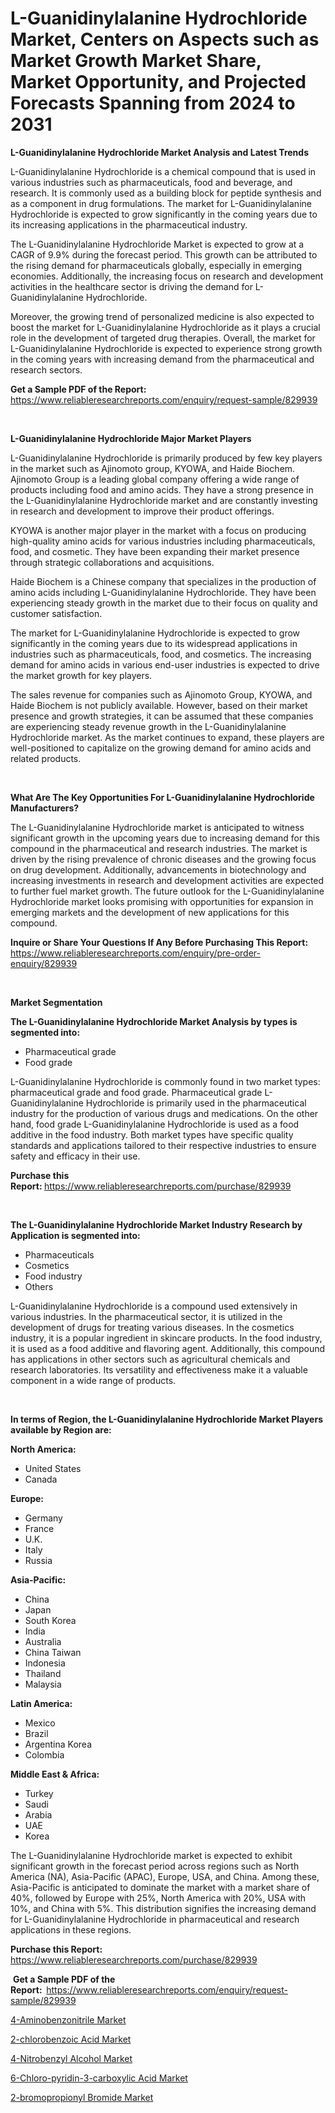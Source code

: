 <p><h1>L-Guanidinylalanine Hydrochloride Market, Centers on Aspects such as Market Growth Market Share, Market Opportunity, and Projected Forecasts Spanning from 2024 to 2031</h1></p><p><strong>L-Guanidinylalanine Hydrochloride Market Analysis and Latest Trends</strong></p>
<p><p>L-Guanidinylalanine Hydrochloride is a chemical compound that is used in various industries such as pharmaceuticals, food and beverage, and research. It is commonly used as a building block for peptide synthesis and as a component in drug formulations. The market for L-Guanidinylalanine Hydrochloride is expected to grow significantly in the coming years due to its increasing applications in the pharmaceutical industry. </p><p>The L-Guanidinylalanine Hydrochloride Market is expected to grow at a CAGR of 9.9% during the forecast period. This growth can be attributed to the rising demand for pharmaceuticals globally, especially in emerging economies. Additionally, the increasing focus on research and development activities in the healthcare sector is driving the demand for L-Guanidinylalanine Hydrochloride. </p><p>Moreover, the growing trend of personalized medicine is also expected to boost the market for L-Guanidinylalanine Hydrochloride as it plays a crucial role in the development of targeted drug therapies. Overall, the market for L-Guanidinylalanine Hydrochloride is expected to experience strong growth in the coming years with increasing demand from the pharmaceutical and research sectors.</p></p>
<p><strong>Get a Sample PDF of the Report:&nbsp;</strong> <a href="https://www.reliableresearchreports.com/enquiry/request-sample/829939">https://www.reliableresearchreports.com/enquiry/request-sample/829939</a></p>
<p>&nbsp;</p>
<p><strong>L-Guanidinylalanine Hydrochloride Major Market Players</strong></p>
<p><p>L-Guanidinylalanine Hydrochloride is primarily produced by few key players in the market such as Ajinomoto group, KYOWA, and Haide Biochem. Ajinomoto Group is a leading global company offering a wide range of products including food and amino acids. They have a strong presence in the L-Guanidinylalanine Hydrochloride market and are constantly investing in research and development to improve their product offerings.</p><p>KYOWA is another major player in the market with a focus on producing high-quality amino acids for various industries including pharmaceuticals, food, and cosmetic. They have been expanding their market presence through strategic collaborations and acquisitions.</p><p>Haide Biochem is a Chinese company that specializes in the production of amino acids including L-Guanidinylalanine Hydrochloride. They have been experiencing steady growth in the market due to their focus on quality and customer satisfaction.</p><p>The market for L-Guanidinylalanine Hydrochloride is expected to grow significantly in the coming years due to its widespread applications in industries such as pharmaceuticals, food, and cosmetics. The increasing demand for amino acids in various end-user industries is expected to drive the market growth for key players.</p><p>The sales revenue for companies such as Ajinomoto Group, KYOWA, and Haide Biochem is not publicly available. However, based on their market presence and growth strategies, it can be assumed that these companies are experiencing steady revenue growth in the L-Guanidinylalanine Hydrochloride market. As the market continues to expand, these players are well-positioned to capitalize on the growing demand for amino acids and related products.</p></p>
<p>&nbsp;</p>
<p><strong>What Are The Key Opportunities For L-Guanidinylalanine Hydrochloride Manufacturers?</strong></p>
<p><p>The L-Guanidinylalanine Hydrochloride market is anticipated to witness significant growth in the upcoming years due to increasing demand for this compound in the pharmaceutical and research industries. The market is driven by the rising prevalence of chronic diseases and the growing focus on drug development. Additionally, advancements in biotechnology and increasing investments in research and development activities are expected to further fuel market growth. The future outlook for the L-Guanidinylalanine Hydrochloride market looks promising with opportunities for expansion in emerging markets and the development of new applications for this compound.</p></p>
<p><strong>Inquire or Share Your Questions If Any Before Purchasing This Report:</strong> <a href="https://www.reliableresearchreports.com/enquiry/pre-order-enquiry/829939">https://www.reliableresearchreports.com/enquiry/pre-order-enquiry/829939</a></p>
<p>&nbsp;</p>
<p><strong>Market Segmentation</strong></p>
<p><strong>The L-Guanidinylalanine Hydrochloride Market Analysis by types is segmented into:</strong></p>
<p><ul><li>Pharmaceutical grade</li><li>Food grade</li></ul></p>
<p><p>L-Guanidinylalanine Hydrochloride is commonly found in two market types: pharmaceutical grade and food grade. Pharmaceutical grade L-Guanidinylalanine Hydrochloride is primarily used in the pharmaceutical industry for the production of various drugs and medications. On the other hand, food grade L-Guanidinylalanine Hydrochloride is used as a food additive in the food industry. Both market types have specific quality standards and applications tailored to their respective industries to ensure safety and efficacy in their use.</p></p>
<p><strong>Purchase this Report:&nbsp;</strong><a href="https://www.reliableresearchreports.com/purchase/829939">https://www.reliableresearchreports.com/purchase/829939</a></p>
<p>&nbsp;</p>
<p><strong>The L-Guanidinylalanine Hydrochloride Market Industry Research by Application is segmented into:</strong></p>
<p><ul><li>Pharmaceuticals</li><li>Cosmetics</li><li>Food industry</li><li>Others</li></ul></p>
<p><p>L-Guanidinylalanine Hydrochloride is a compound used extensively in various industries. In the pharmaceutical sector, it is utilized in the development of drugs for treating various diseases. In the cosmetics industry, it is a popular ingredient in skincare products. In the food industry, it is used as a food additive and flavoring agent. Additionally, this compound has applications in other sectors such as agricultural chemicals and research laboratories. Its versatility and effectiveness make it a valuable component in a wide range of products.</p></p>
<p>&nbsp;</p>
<p><strong>In terms of Region, the L-Guanidinylalanine Hydrochloride Market Players available by Region are:</strong></p>
<p>
    <p> <strong> North America: </strong>
        <ul>
            <li>United States</li>
            <li>Canada</li>
        </ul>
        </p> 
    <p> <strong> Europe: </strong>
        <ul>
            <li>Germany</li>
            <li>France</li>
            <li>U.K.</li>
            <li>Italy</li>
            <li>Russia</li>
        </ul>
        </p> 
    <p> <strong> Asia-Pacific: </strong>
        <ul>
            <li>China</li>
            <li>Japan</li>
            <li>South Korea</li>
            <li>India</li>
            <li>Australia</li>
            <li>China Taiwan</li>
            <li>Indonesia</li>
            <li>Thailand</li>
            <li>Malaysia</li>
        </ul>
        </p> 
    <p> <strong> Latin America: </strong>
        <ul>
            <li>Mexico</li>
            <li>Brazil</li>
            <li>Argentina Korea</li>
            <li>Colombia</li>
        </ul>
        </p> 
    <p> <strong> Middle East & Africa: </strong>
        <ul>
            <li>Turkey</li>
            <li>Saudi</li>
            <li>Arabia</li>
            <li>UAE</li>
            <li>Korea</li>
        </ul>
    </p>
    </p>
<p><p>The L-Guanidinylalanine Hydrochloride market is expected to exhibit significant growth in the forecast period across regions such as North America (NA), Asia-Pacific (APAC), Europe, USA, and China. Among these, Asia-Pacific is anticipated to dominate the market with a market share of 40%, followed by Europe with 25%, North America with 20%, USA with 10%, and China with 5%. This distribution signifies the increasing demand for L-Guanidinylalanine Hydrochloride in pharmaceutical and research applications in these regions.</p></p>
<p><strong>Purchase this Report: </strong><a href="https://www.reliableresearchreports.com/purchase/829939">https://www.reliableresearchreports.com/purchase/829939</a></p>
<p>&nbsp;<strong>Get a Sample PDF of the Report:&nbsp;&nbsp;</strong><a href="https://www.reliableresearchreports.com/enquiry/request-sample/829939">https://www.reliableresearchreports.com/enquiry/request-sample/829939</a></p>
<p><strong></strong></p>
<p><p><a href="https://github.com/abdelrhmankishk22/Market-Research-Report-List-3/blob/main/4-aminobenzonitrile-market.md">4-Aminobenzonitrile Market</a></p><p><a href="https://github.com/joannagoyvaerts/Market-Research-Report-List-1/blob/main/2-chlorobenzoic-acid-market.md">2-chlorobenzoic Acid Market</a></p><p><a href="https://github.com/ChiragRp1/Market-Research-Report-List-3/blob/main/4-nitrobenzyl-alcohol-market.md">4-Nitrobenzyl Alcohol Market</a></p><p><a href="https://github.com/Hazelklievgspy6vdcsmu106w/Market-Research-Report-List-1/blob/main/6-chloro-pyridin-3-carboxylic-acid-market.md">6-Chloro-pyridin-3-carboxylic Acid Market</a></p><p><a href="https://github.com/lubmix/Market-Research-Report-List-1/blob/main/2-bromopropionyl-bromide-market.md">2-bromopropionyl Bromide Market</a></p></p>